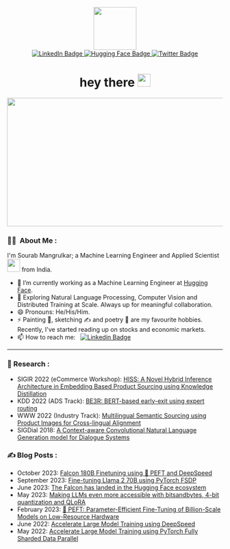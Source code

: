 <div id="header" align="center">
  <img src="https://media.giphy.com/media/CVtNe84hhYF9u/giphy.gif" width="100"/>
  <div id="badges">
    <a href="https://www.linkedin.com/in/sourab-m/">
      <img src="https://img.shields.io/badge/LinkedIn-blue?style=for-the-badge&logo=linkedin&logoColor=white" alt="LinkedIn Badge"/>
    </a>
    <a href="https://huggingface.co/smangrul">
      <img src="https://img.shields.io/badge/Hugging Face-yellow?style=for-the-badge&logo=huggingface&logoColor=white" alt="Hugging Face Badge"/>
    </a>
    <a href="https://twitter.com/sourab_m">
      <img src="https://img.shields.io/badge/Twitter-blue?style=for-the-badge&logo=twitter&logoColor=white" alt="Twitter Badge"/>
    </a>
  </div>
  <img src="https://komarev.com/ghpvc/?username=pacman100&style=flat-square&color=blue" alt=""/>
  <h1>
    hey there
    <img src="https://media.giphy.com/media/hvRJCLFzcasrR4ia7z/giphy.gif" width="30"/>
  </h1>
</div>
<div align="center">
  <img src="https://media.giphy.com/media/dWesBcTLavkZuG35MI/giphy.gif" width="600" height="300"/>
</div>

### :man_technologist: &nbsp;About Me :

I'm Sourab Mangrulkar; a Machine Learning Engineer and Applied Scientist <img src="https://media.giphy.com/media/WUlplcMpOCEmTGBtBW/giphy.gif" width="30"> from India.

- 🔭 I’m currently working as a Machine Learning Engineer at [Hugging Face](https://www.huggingface.co/).
- 🌱 Exploring Natural Language Processing, Computer Vision and Distributed Training at Scale. Always up for meaningful collaboration.
- 😄 Pronouns: He/His/Him.
- ⚡ Painting 🎨, sketching ✍️ and poetry 📝 are my favourite hobbies. Recently, I've started reading up on stocks and economic markets.
- 📫 How to reach me: &nbsp; [![Linkedin Badge](https://img.shields.io/badge/-smangrul-blue?style=flat&logo=Linkedin&logoColor=white)](https://www.linkedin.com/in/sourab-m/)

---
### 📝 Research : 
- SIGIR 2022 (eCommerce Workshop): [HISS: A Novel Hybrid Inference Architecture in Embedding Based Product Sourcing using Knowledge Distillation](https://www.amazon.science/publications/hiss-a-novel-hybrid-inference-architecture-in-embedding-based-product-sourcing-using-knowledge-distillation)
- KDD 2022 (ADS Track): [BE3R: BERT-based early-exit using expert routing](https://www.amazon.science/publications/be3r-bert-based-early-exit-using-expert-routing)
- WWW 2022 (Industry Track): [Multilingual Semantic Sourcing using Product Images for Cross-lingual Alignment](https://www.amazon.science/publications/multilingual-semantic-sourcing-using-product-images-for-cross-lingual-alignment)
- SIGDial 2018: [A Context-aware Convolutional Natural Language Generation model for Dialogue Systems](https://aclanthology.org/W18-5020/)



### ✍️ Blog Posts : 
- October 2023: [Falcon 180B Finetuning using 🤗 PEFT and DeepSpeed](https://medium.com/@sourabmangrulkar/falcon-180b-finetuning-using-peft-and-deepspeed-b92643091d99)
- September 2023: [Fine-tuning Llama 2 70B using PyTorch FSDP](https://huggingface.co/blog/ram-efficient-pytorch-fsdp)
- June 2023: [The Falcon has landed in the Hugging Face ecosystem](https://huggingface.co/blog/falcon)
- May 2023: [Making LLMs even more accessible with bitsandbytes, 4-bit quantization and QLoRA](https://huggingface.co/blog/4bit-transformers-bitsandbytes)
- February 2023: [🤗 PEFT: Parameter-Efficient Fine-Tuning of Billion-Scale Models on Low-Resource Hardware
](https://huggingface.co/blog/peft)
- June 2022: [Accelerate Large Model Training using DeepSpeed](https://huggingface.co/blog/accelerate-deepspeed)
- May 2022: [Accelerate Large Model Training using PyTorch Fully Sharded Data Parallel](https://huggingface.co/blog/pytorch-fsdp)
<!-- BLOG-POST-LIST:START -->
<!-- BLOG-POST-LIST:END -->


<!-- ### 🔥 &nbsp; My Stats :
<img src="https://github-readme-stats.vercel.app/api?username=pacman100&&show_icons=true&title_color=ffffff&icon_color=bb2acf&text_color=daf7dc&bg_color=191919">

[![Top Langs](https://github-readme-stats.vercel.app/api/top-langs/?username=pacman100&layout=compact&theme=vision-friendly-dark)](https://github.com/anuraghazra/github-readme-stats) -->


